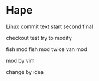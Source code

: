 # Hape
Linux commit
text
start
second
final

checkout test
try to modify

fish mod
fish mod twice
van mod

mod by vim

change by idea